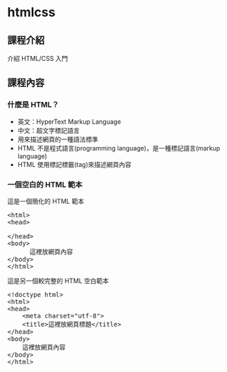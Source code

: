 # htmlcss

## 課程介紹

介紹 HTML/CSS 入門

## 課程內容

### 什麼是 HTML？
* 英文：HyperText Markup Language
* 中文：超文字標記語言
* 用來描述網頁的一種語法標準
* HTML 不是程式語言(programming language)，是一種標記語言(markup language)
* HTML 使用標記標籤(tag)來描述網頁內容

### 一個空白的 HTML 範本

這是一個簡化的 HTML 範本

<pre>
&lt;html&gt;
&lt;head&gt;
    <title>這是網頁標題只能放文字</title>  
&lt;/head&gt;
&lt;body&gt;
      這裡放網頁內容
&lt;/body&gt;
&lt;/html&gt;
</pre>

這是另一個較完整的 HTML 空白範本

<pre>
&lt;!doctype html&gt;
&lt;html&gt;
&lt;head&gt;
    &lt;meta charset=&quot;utf-8&quot;&gt;
    &lt;title&gt;這裡放網頁標題&lt;/title&gt;
&lt;/head&gt;
&lt;body&gt;
    這裡放網頁內容
&lt;/body&gt;
&lt;/html&gt;
</pre>
